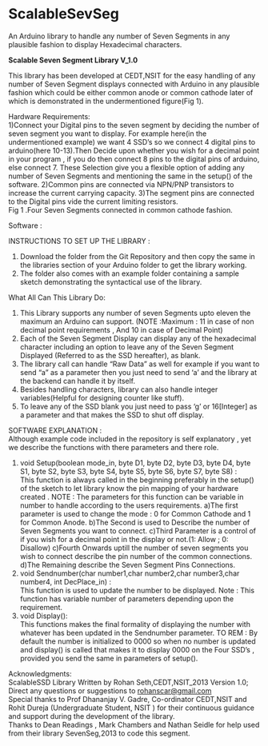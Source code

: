 ScalableSevSeg
==============

An Arduino library to handle any number of Seven Segments in any plausible fashion to display Hexadecimal characters.


****************Scalable Seven Segment Library V_1.0****************  

This library has been developed at CEDT,NSIT for the easy handling of any number of Seven Segment displays connected with Arduino in any plausible fashion which could be either common anode or common cathode later of which is demonstrated  in the undermentioned figure(Fig 1). 


Hardware Requirements:  
1)Connect your Digital pins to the seven segment by deciding the number of seven segment you want to display. For example here(in the undermentioned example) we want 4 SSD’s so we connect 4 digital pins to arduino(here 10-13).Then Decide upon whether you wish for a decimal point in your program , if you do then connect 8 pins to the digital pins of arduino, else connect 7. These Selection give you a flexible option of adding any number of Seven Segments and mentioning the same in the setup() of the software. 
2)Common pins are connected via NPN/PNP transistors to increase the current carrying capacity. 
3)The segment pins are connected to the Digital pins vide the current limiting resistors.   
Fig 1 .Four Seven Segments connected in common cathode fashion.   
 

Software :   

INSTRUCTIONS TO SET UP THE LIBRARY :  
1) Download the folder from the Git Repository and then copy the same in the libraries section of your Arduino folder to get the library working. 
2) The folder also comes with an example folder containing a sample sketch demonstrating the syntactical use of the library.   

What All Can This Library Do:   
1) This Library supports any number of seven Segments upto eleven the maximum an Arduino can support. (NOTE :Maximum : 11 in case of non decimal point requirements , And 10 in case of Decimal Point) 
2) Each of the Seven Segment Display can display any of the hexadecimal character including an option to leave any of the Seven Segment Displayed (Referred to as the SSD hereafter), as blank. 
3) The library call can handle “Raw Data” as well for example if you want to send “a” as a parameter then you just need to send ‘a’ and the library at the backend can handle it by itself. 
4) Besides handling characters, library can also handle integer variables(Helpful for designing counter like stuff). 
5) To leave any of the SSD blank you just need to pass ‘g’ or 16[Integer] as a parameter and that makes the SSD to shut off display.   


SOFTWARE EXPLANATION :  
Although example code included in the repository is self explanatory , yet we describe the functions with there parameters and there role.   
1) void Setup(boolean mode_in, byte D1, byte D2, byte D3, byte D4, byte S1, byte S2, byte S3, byte S4, byte S5, byte S6, byte S7, byte S8) :   
This function is always called in the beginning preferably in the setup() of the sketch to let library know the pin mapping of your hardware created .  NOTE : The parameters for this function can be variable in number to handle according to the users requirements. 
 a)The first parameter is used to change the mode : 0 for Common Cathode and 1 for Common Anode. b)The Second is used to Describe the number of Seven Segments you want to connect. c)Third Parameter is a control of if you wish for a decimal point in the display or not.(1: Allow ; 0: Disallow) c)Fourth Onwards uptill the number of seven segments you wish to connect describe the pin number of the common connections. d)The Remaining describe the Seven Segment Pins Connections.  
2) void Sendnumber(char number1,char number2,char number3,char number4, int DecPlace_in) :  
This function is used to update the number to be displayed. Note : This function has variable number of parameters depending upon the requirement.  
3) void Display():  
This functions makes the final formality of displaying the number with whatever has been updated in the Sendnumber parameter.  TO REM : By default the number is initialized to 0000 so when no number is updated and display() is called that makes it to display 0000 on the Four SSD’s , provided you send the same in parameters of setup(). 


Acknowledgments:   
 ScalableSSD Library  Written by Rohan Seth,CEDT,NSIT_2013    Version 1.0;    
 Direct any questions or suggestions to rohanscar@gmail.com  
 Special thanks to Prof Dhananjay V. Gadre, Co-ordinator CEDT,NSIT and Rohit Dureja (Undergraduate Student, NSIT ) for their continuous guidance and support during the development of the library.   
 Thanks to Dean Readings , Mark Chambers and Nathan Seidle for help  used from their library SevenSeg,2013 to code this segment.      
